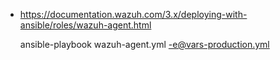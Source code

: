 + https://documentation.wazuh.com/3.x/deploying-with-ansible/roles/wazuh-agent.html

    ansible-playbook wazuh-agent.yml -e@vars-production.yml
